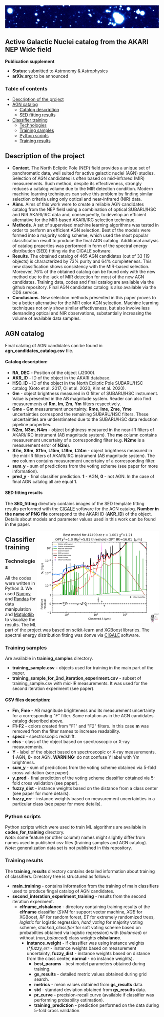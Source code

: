 
![](img_w.jpeg?raw=true "Optional Title")

## Active Galactic Nuclei catalog from the AKARI NEP Wide field

**Publication supplement**

* **Status**: submitted to Astronomy & Astrophysics
* **arXiv.org**: to be announced


### Table of contents
* [Description of the project](#description-of-the-project)
* [AGN catalog](#agn-catalog)
   * [Catalog description](#catalog-description)
   * [SED fitting results](#sed-fitting-results)
* [Classifier training](#classifier-training)
   * [Technologies](#technologies)
   * [Training samples](#training-samples)
   * [Python scripts](#python-scripts)
   * [Training results](#training-results)


## Description of the project
* **Context**. The North Ecliptic Pole (NEP) field provides a unique set of panchromatic data, well suited for active galactic nuclei (AGN) studies. Selection of AGN candidates is often based on mid-infrared (MIR) measurements. Such method, despite its effectiveness, strongly reduces a catalog volume due to the MIR detection condition. Modern machine learning techniques can solve this problem by finding similar selection criteria using only optical and near-infrared (NIR) data.
* **Aims**. Aims of this work were to create a reliable AGN candidates catalog from the NEP field using a combination of optical  SUBARU/HSC and NIR AKARI/IRC data and, consequently, to develop an efficient alternative for the MIR-based AKARI/IRC selection technique.
* **Methods**. A set of supervised machine learning algorithms was tested in order to perform an efficient AGN selection. Best of the models were formed into a majority voting scheme, which used the most popular classification result to produce the final AGN catalog. Additional analysis of catalog properties was performed in form of the spectral energy distribution (SED) fitting via the CIGALE software.
* **Results**. The obtained catalog of 465 AGN candidates (out of 33 119 objects) is characterized by 73% purity and 64% completeness. This new classification shows consistency with the  MIR-based selection. Moreover, 76% of the obtained catalog can be found only with the new method due to the lack of MIR detection for most of the new AGN candidates. Training data, codes and final catalog are available via the github repository. Final AGN candidates catalog is also available via the CDS service.
* **Conclusions**. New selection methods presented in this paper proves to be a better alternative for the MIR color AGN selection. Machine learning techniques not only show similar effectiveness, but also involve less demanding optical and NIR observations, substantially increasing the volume of available data samples.


## AGN catalog
Final catalog of AGN candidates can be found in **agn_candidates_catalog.csv** file.

#### Catalog description:
* **RA**, **DEC** - Position of the object (J2000).
* **AKR_ID** - ID of the object in the AKARI database.
* **HSC_ID** - ID of the object in the North Ecliptic Pole SUBARU/HSC catalog (Goto et al. 2017, Oi et al. 2020, Kim et al. 2020).
* **Gm**  - object brightness measured in G filter of SUBARU/HSC instrument. Value is presented in the AB magnitude system. Reader can also find measurements of **Rm**, **Im**, **Zm**, **Ym** filters respectively.
* **Gme** - **Gm** measurement uncertainty. **Rme**, **Ime**, **Zme**, **Yme** uncertainties correspond the remaining SUBARU/HSC filters. These uncertainties are understimated due to the SUBARU/HSC data reduction pipeline properties.
* **N2m**, **N3m**, **N4m** - object brightness measured in the near-IR filters of AKARI/IRC instrument (AB magnitude system). The **me** column contains measurement uncertainy of a corresponding filter (e.g. **N2me** is a measurement error of **N2m**).
* **S7m**, **S9m**, **S11m**, **L15m**, **L18m**, **L24m** - object brightness measured in the mid-IR filters of AKARI/IRC instrument (AB magnitude system). The **me** column contains measurement uncertainy of a corresponding filter.
* **sum_y** - sum of predictions from the voting scheme (see paper for more information).
* **pred_y** - final classifier prediction. **1** - AGN, **0** - not AGN. In the case of final AGN catalog all are equal 1.

#### SED fitting results
The **SED_fitting** directory contains images of the SED template fitting results performed with the [CIGALE](https://cigale.lam.fr/) software for the AGN catalog. **Number in the name of PNG file** correspond to the AKARI ID (**AKR_ID**) of the object. Details about models and parameter values used in this work can be found in the paper.

<img style="float: right;" src="/SED_fitting/47499_best_model.png" alt="drawing" width="400"/>

## Classifier training

### Technologies
All the codes were written in Python 3. We used [Numpy](https://numpy.org/) and [Pandas](https://pandas.pydata.org/) for data manipulation and [Matplotlib](https://matplotlib.org/) to visualize the results. The ML part of the project was based on [scikit-learn](https://scikit-learn.org/stable/) and [XGBoost](https://xgboost.ai/) libraries. The spectral energy distribution fitting was donve via [CIGALE](https://cigale.lam.fr/) software.

### Training samples
Are available in **training_samples** directory.
* **training_sample.csv** - objects used for training in the main part of the paper.
* **training_sample_for_2nd_iteration_experiment.csv** - subset of training_sample.csv with mid-IR measurements. It was used for the second iteration experiment (see paper).

#### CSV files description:
* **Fm**, **Fme** - AB magnitude brighteness and its measurement uncertainty for a corresponding "F" filter. Same notation as in the AGN candidates catalog described above.
* **F1-F2** - colors created from "F1" and "F2" filters. In this case **m** was removed from the filter names to increase readability.
* **specz** - spectroscopic redshift.
* **clss** - class of the object based on spectroscopic or X-ray measurements.
* **Y** - label of the object based on spectroscopic or X-ray measurements. **1**-AGN, **0**- not AGN. **WARNING:** do not confuse Y label with Ym brightness. 
* **sum_y** - sum of predictions from the voting scheme obtained via 5-fold cross validation (see paper).
* **y_pred** - final prediction of the voting scheme classifier obtained via 5-fold cross validation (see paper).
* **fuzzy_dist** - instance weights based on the distance from a class center (see paper for more details).
* **fuzzy_err** - instance weights based on measurement uncertainties in a particular class (see paper for more details).

### Python scripts
Python scripts which were used to train ML algorithms are available in **codes_for_training** directory.  <br/>*Note:* some feature (or other column) names might slightly differ from names used in published csv files (training samples and AGN catalog). <br/>*Note:* generalization data set is not published in this repository.

### Training results
The **training_results** directory contains detailed information about training of classifiers. Directory tree is structured as follows:
* **main_training** - contains information from the training of main classifiers used to produce fingal catalog of AGN candidates.
* **second_interation_experiment_training** - results from the second iteration experiment.
    * **clfname_clsbalance** - directory containing training results of the **clfname** classifier (*SVM* for support vector machine, *XGB* for XGBoost, *RF* for random forest, *ET* for extremely randomized trees, *logistic* for logistic regression, *hard_voting* for majority voting scheme, *stacked_classifier* for soft voting scheme based on probabilties obtained via logistic regression) with (*balanced*) or without (*non_balanced*) class weights **clsbalance**.
        * **instance_weight** - if classifier was using instance weights (**fuzzy_err* - instance weights based on measurement uncertainty, **fuzzy_dist** - instance weights based on distance from the class center, **normal** - no instance weights).
            * **best_params** - best model parameters obtained during training.
            * **gs_results** - detailed metric values obtained during grid search.
            * **metrics** - mean values obtained from **gs_results** data.
            * **std** - standard deviation obtained from **gs_results** data.
            * **pr_curve** - precision-recall curve (available if classifier was performing probability estimation).
            * **training_prediction** - prediction performed on the data during 5-fold cross validation.




